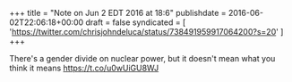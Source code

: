 +++
title = "Note on Jun 2 EDT 2016 at 18:6"
publishdate = 2016-06-02T22:06:18+00:00
draft = false
syndicated = [ 'https://twitter.com/chrisjohndeluca/status/738491959917064200?s=20' ]
+++

There's a gender divide on nuclear power, but it doesn't mean what you think it means https://t.co/u0wUiGU8WJ
